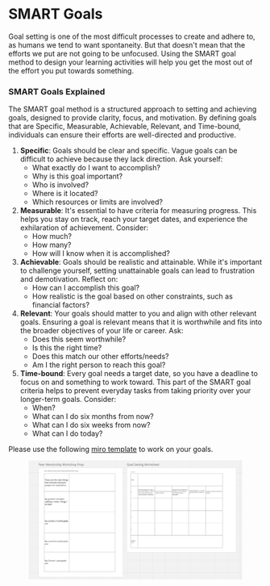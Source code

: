 # SMART Goals

Goal setting is one of the most difficult processes to create and adhere to, as humans we tend to want spontaneity. But that doesn't mean that the efforts we put are not going to be unfocused. Using the SMART goal method to design your learning activities will help you get the most out of the effort you put towards something.&#x20;

### SMART Goals Explained

The SMART goal method is a structured approach to setting and achieving goals, designed to provide clarity, focus, and motivation. By defining goals that are Specific, Measurable, Achievable, Relevant, and Time-bound, individuals can ensure their efforts are well-directed and productive.

1. **Specific**: Goals should be clear and specific. Vague goals can be difficult to achieve because they lack direction. Ask yourself:
   * What exactly do I want to accomplish?
   * Why is this goal important?
   * Who is involved?
   * Where is it located?
   * Which resources or limits are involved?
2. **Measurable**: It's essential to have criteria for measuring progress. This helps you stay on track, reach your target dates, and experience the exhilaration of achievement. Consider:
   * How much?
   * How many?
   * How will I know when it is accomplished?
3. **Achievable**: Goals should be realistic and attainable. While it's important to challenge yourself, setting unattainable goals can lead to frustration and demotivation. Reflect on:
   * How can I accomplish this goal?
   * How realistic is the goal based on other constraints, such as financial factors?
4. **Relevant**: Your goals should matter to you and align with other relevant goals. Ensuring a goal is relevant means that it is worthwhile and fits into the broader objectives of your life or career. Ask:
   * Does this seem worthwhile?
   * Is this the right time?
   * Does this match our other efforts/needs?
   * Am I the right person to reach this goal?
5. **Time-bound**: Every goal needs a target date, so you have a deadline to focus on and something to work toward. This part of the SMART goal criteria helps to prevent everyday tasks from taking priority over your longer-term goals. Consider:
   * When?
   * What can I do six months from now?
   * What can I do six weeks from now?
   * What can I do today?



Please use the following [miro template](https://miro.com/app/board/uXjVKtHQSVc=/?share\_link\_id=831938989769) to work on your goals.

<figure><img src="../.gitbook/assets/Screenshot 2024-08-02 at 1.24.46 AM.png" alt=""><figcaption></figcaption></figure>

